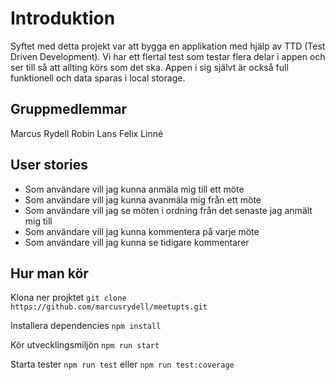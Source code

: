# Introduktion
Syftet med detta projekt var att bygga en applikation med hjälp av TTD (Test Driven Development). Vi har ett flertal test som testar flera delar i appen och ser till så att allting körs som det ska. Appen i sig självt är också full funktionell och data sparas i local storage.



## Gruppmedlemmar
Marcus Rydell
Robin Lans
Felix Linné



## User stories

-   Som användare vill jag kunna anmäla mig till ett möte
-   Som användare vill jag kunna avanmäla mig från ett möte
-   Som användare vill jag se möten i ordning från det senaste jag anmält mig till
-   Som användare vill jag kunna kommentera på varje möte
-   Som användare vill jag kunna se tidigare kommentarer

## Hur man kör
Klona ner projktet
```git clone https://github.com/marcusrydell/meetupts.git```

Installera dependencies
```npm install```

Kör utvecklingsmiljön
```npm run start```

Starta tester
```npm run test``` eller ```npm run test:coverage```
